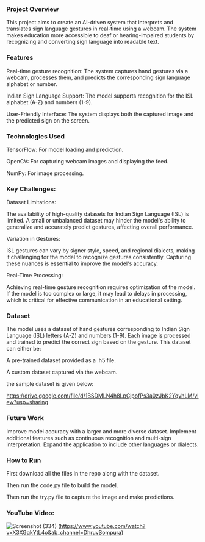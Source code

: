### Project Overview

This project aims to create an AI-driven system that interprets and translates sign language gestures in real-time using a webcam. The system makes education more accessible to deaf or hearing-impaired students by recognizing and converting sign language into readable text.

### Features

Real-time gesture recognition: The system captures hand gestures via a webcam, processes them, and predicts the corresponding sign language alphabet or number.

Indian Sign Language Support: The model supports recognition for the ISL alphabet (A-Z) and numbers (1-9).

User-Friendly Interface: The system displays both the captured image and the predicted sign on the screen.

### Technologies Used
TensorFlow: For model loading and prediction.

OpenCV: For capturing webcam images and displaying the feed.

NumPy: For image processing.

### Key Challenges:

Dataset Limitations:

The availability of high-quality datasets for Indian Sign Language (ISL) is limited. A small or unbalanced dataset may hinder the model's ability to generalize and accurately predict gestures, affecting overall performance.

Variation in Gestures:

ISL gestures can vary by signer style, speed, and regional dialects, making it challenging for the model to recognize gestures consistently. Capturing these nuances is essential to improve the model's accuracy.

Real-Time Processing:

Achieving real-time gesture recognition requires optimization of the model. If the model is too complex or large, it may lead to delays in processing, which is critical for effective communication in an educational setting.

### Dataset
The model uses a dataset of hand gestures corresponding to Indian Sign Language (ISL) letters (A-Z) and numbers (1-9). Each image is processed and trained to predict the correct sign based on the gesture. This dataset can either be:

A pre-trained dataset provided as a .h5 file.

A custom dataset captured via the webcam.

the sample dataset is given below:

https://drive.google.com/file/d/1BSDMLN4h8LpCjpofPs3a0zJbK2YqvhLM/view?usp=sharing

### Future Work
Improve model accuracy with a larger and more diverse dataset.
Implement additional features such as continuous recognition and multi-sign interpretation.
Expand the application to include other languages or dialects.

### How to Run
First download all the files in the repo along with the dataset.

Then run the code.py file to build the model.

Then run the try.py file to capture the image and make predictions.


### YouTube Video:
![Screenshot (334)](https://github.com/user-attachments/assets/84500c4f-0913-4a7e-86bb-74fe42a2ab1c)
(https://www.youtube.com/watch?v=X3XGqkYtL4o&ab_channel=DhruvSompura)


